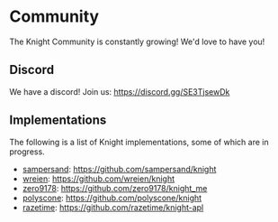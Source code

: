 # Community
The Knight Community is constantly growing! We'd love to have you!

## Discord
We have a discord! Join us: https://discord.gg/SE3TjsewDk

## Implementations
The following is a list of Knight implementations, some of which are in progress.

- [sampersand](https://github.com/sampersand): https://github.com/sampersand/knight
- [wreien](https://github.com/wreien): https://github.com/wreien/knight
- [zero9178](https://github.com/zero9178): https://github.com/zero9178/knight_me
- [polyscone](https://github.com/polyscone): https://github.com/polyscone/knight
- [razetime](https://github.com/razetime): https://github.com/razetime/knight-apl
